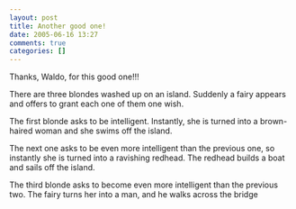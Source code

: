 ```yaml
---
layout: post
title: Another good one!
date: 2005-06-16 13:27
comments: true
categories: []
---
```

Thanks, Waldo, for this good one!!!

There are three blondes washed up on an island. Suddenly a fairy appears and
offers to grant each one of them one wish. 

The first blonde asks to be intelligent. Instantly, she is turned into a
brown-haired woman and she swims off the island.

The next one asks to be even more intelligent than the previous one, so
instantly she is turned into a ravishing redhead. 
The redhead builds a boat and sails off the island.

The third blonde asks to become even more intelligent than the previous two.
The fairy turns her into a man, and he walks across the bridge
